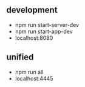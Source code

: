 ## development

* npm run start-server-dev
* npm run start-app-dev
* localhost:8080

## unified

* npm run all
* localhost:4445